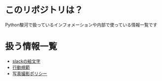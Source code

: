 # このリポジトリは？

Python駿河で扱っているインフォメーションや内部で使っている情報一覧です

# 扱う情報一覧

- [slackの絵文字](./slackemoji/)
- [行動規範](./cord-of-conduct.md)
- [写真撮影ポリシー](./photo_poricy.md)